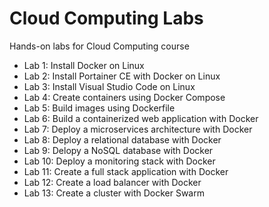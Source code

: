  # Cloud Computing Labs
 Hands-on labs for Cloud Computing course 
- Lab 1: Install Docker on Linux
- Lab 2: Install Portainer CE with Docker on Linux
- Lab 3: Install Visual Studio Code on Linux
- Lab 4: Create containers using Docker Compose
- Lab 5: Build images using Dockerfile
- Lab 6: Build a containerized web application with Docker
- Lab 7: Deploy a microservices architecture with Docker
- Lab 8: Deploy a relational database with Docker
- Lab 9: Delopy a NoSQL database with Docker
- Lab 10: Deploy a monitoring stack with Docker
- Lab 11: Create a full stack application with Docker
- Lab 12: Create a load balancer with Docker 
- Lab 13: Create a cluster with Docker Swarm
